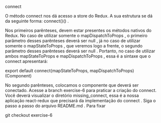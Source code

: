 connect

O método connect nos dá acesso a store do Redux. A sua estrutura se dá da seguinte forma: connect()() .

Nos primeiros parênteses, devem estar presentes os métodos nativos do Redux. No caso de utilizar somente o mapDispatchToProps , o primeiro parâmetro desses parênteses deverá ser null , já no caso de utilizar somente o mapStateToProps , que veremos logo a frente, o segundo parâmetro desses parênteses deverá ser null . Portanto, no caso de utilizar ambos mapStateToProps e mapDispatchToProps , essa é a sintaxe que o connect apresentará:

export default connect(mapStateToProps, mapDispatchToProps)(Component)

No segundo parênteses, colocamos o componente que deverá ser conectado.
Acesse a branch exercise-6 para praticar a criação do connect. Você deverá visualizar o diretório missing_connect, essa é a nossa aplicação react-redux que precisará da implementação do connect . Siga o passo a passo do arquivo README.md .
Para fixar

git checkout exercise-6

